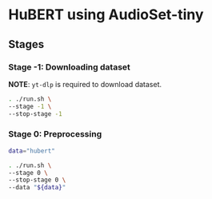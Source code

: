 # HuBERT using AudioSet-tiny

## Stages

### Stage -1: Downloading dataset

**NOTE**: `yt-dlp` is required to download dataset.

```sh
. ./run.sh \
--stage -1 \
--stop-stage -1
```

### Stage 0: Preprocessing

```sh
data="hubert"

. ./run.sh \
--stage 0 \
--stop-stage 0 \
--data "${data}"
```
